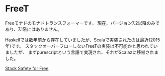 # FreeT

Freeモナドのモナドトランスフォーマーです。
現在、バージョン7.2以降のみであり、7.1系にはありません。

Haskellでは数年前から存在していましたが、Scalaで実装されたのは最近(2015年)です。
スタックオーバーフローしないFreeTの実装は不可能かと思われていましたが、
まずpurescriptという言語で実現され、それがScalazに移植されました。

[Stack Safety for Free](http://functorial.com/stack-safety-for-free/index.pdf)
